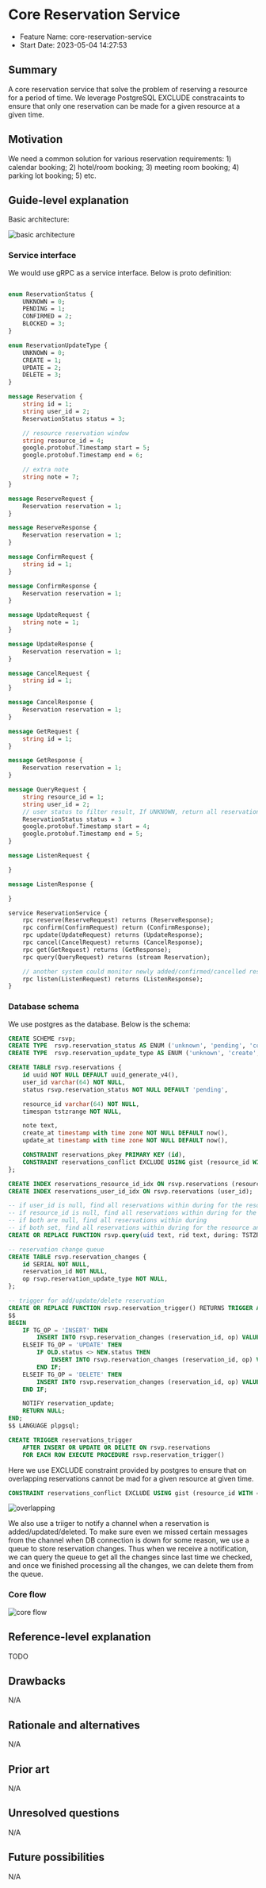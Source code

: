 # Core Reservation Service

- Feature Name: core-reservation-service
- Start Date: 2023-05-04 14:27:53

## Summary

[summary]: #summary

A core reservation service that solve the problem of reserving a resource for a period of time. We leverage PostgreSQL EXCLUDE constracaints to ensure that only one reservation can be made for a given resource at a given time.

## Motivation

[motivation]: #motivation

We need a common solution for various reservation requirements: 1) calendar booking; 2) hotel/room booking; 3) meeting room booking; 4) parking lot booking; 5) etc.

## Guide-level explanation

[guide-level-explanation]: #guide-level-explanation

Basic architecture:

![basic architecture](images/arch1.png)

### Service interface

We would use gRPC as a service interface. Below is proto definition:

```proto

enum ReservationStatus {
    UNKNOWN = 0;
    PENDING = 1;
    CONFIRMED = 2;
    BLOCKED = 3;
}

enum ReservationUpdateType {
    UNKNOWN = 0;
    CREATE = 1;
    UPDATE = 2;
    DELETE = 3;
}

message Reservation {
    string id = 1;
    string user_id = 2;
    ReservationStatus status = 3;

    // resource reservation window
    string resource_id = 4;
    google.protobuf.Timestamp start = 5;
    google.protobuf.Timestamp end = 6;

    // extra note
    string note = 7;
}

message ReserveRequest {
    Reservation reservation = 1;
}

message ReserveResponse {
    Reservation reservation = 1;
}

message ConfirmRequest {
    string id = 1;
}

message ConfirmResponse {
    Reservation reservation = 1;
}

message UpdateRequest {
    string note = 1;
}

message UpdateResponse {
    Reservation reservation = 1;
}

message CancelRequest {
    string id = 1;
}

message CancelResponse {
    Reservation reservation = 1;
}

message GetRequest {
    string id = 1;
}

message GetResponse {
    Reservation reservation = 1;
}

message QueryRequest {
    string resource_id = 1;
    string user_id = 2;
    // user status to filter result, If UNKNOWN, return all reservations
    ReservationStatus status = 3
    google.protobuf.Timestamp start = 4;
    google.protobuf.Timestamp end = 5;
}

message ListenRequest {

}

message ListenResponse {

}

service ReservationService {
    rpc reserve(ReserveRequest) returns (ReserveResponse);
    rpc confirm(ConfirmRequest) return (ConfirmResponse);
    rpc update(UpdateRequest) returns (UpdateResponse);
    rpc cancel(CancelRequest) returns (CancelResponse);
    rpc get(GetRequest) returns (GetResponse);
    rpc query(QueryRequest) returns (stream Reservation);

    // another system could monitor newly added/confirmed/cancelled reservations
    rpc listen(ListenRequest) returns (ListenResponse);
}
```

### Database schema

We use postgres as the database. Below is the schema:

```sql
CREATE SCHEME rsvp;
CREATE TYPE  rsvp.reservation_status AS ENUM ('unknown', 'pending', 'confirmed', 'blocked');
CREATE TYPE  rsvp.reservation_update_type AS ENUM ('unknown', 'create', 'update', 'delete');

CREATE TABLE rsvp.reservations {
    id uuid NOT NULL DEFAULT uuid_generate_v4(),
    user_id varchar(64) NOT NULL,
    status rsvp.reservation_status NOT NULL DEFAULT 'pending',

    resource_id varchar(64) NOT NULL,
    timespan tstzrange NOT NULL,

    note text,
    create_at timestamp with time zone NOT NULL DEFAULT now(),
    update_at timestamp with time zone NOT NULL DEFAULT now(),

    CONSTRAINT reservations_pkey PRIMARY KEY (id),
    CONSTRAINT reservations_conflict EXCLUDE USING gist (resource_id WITH =, timespan WITH &&)
};

CREATE INDEX reservations_resource_id_idx ON rsvp.reservations (resource_id);
CREATE INDEX reservations_user_id_idx ON rsvp.reservations (user_id);

-- if user_id is null, find all reservations within during for the resource
-- if resource_id is null, find all reservations within during for the user
-- if both are null, find all reservations within during
-- if both set, find all reservations within during for the resource and user
CREATE OR REPLACE FUNCTION rsvp.query(uid text, rid text, during: TSTZRANGE) RETURNS TABLE rsvp.reservations AS $$ $$ LANGUAGE plpgsql;

-- reservation change queue
CREATE TABLE rsvp.reservation_changes {
    id SERIAL NOT NULL,
    reservation_id NOT NULL,
    op rsvp.reservation_update_type NOT NULL,
};

-- trigger for add/update/delete reservation
CREATE OR REPLACE FUNCTION rsvp.reservation_trigger() RETURNS TRIGGER AS
$$
BEGIN
    IF TG_OP = 'INSERT' THEN
        INSERT INTO rsvp.reservation_changes (reservation_id, op) VALUES (NEW.id, 'create');
    ELSEIF TG_OP = 'UPDATE' THEN
        IF OLD.status <> NEW.status THEN
            INSERT INTO rsvp.reservation_changes (reservation_id, op) VALUES (NEW.id, 'UPDATE');
        END IF;
    ELSEIF TG_OP = 'DELETE' THEN
        INSERT INTO rsvp.reservation_changes (reservation_id, op) VALUES (NEW.id, 'delete');
    END IF;

    NOTIFY reservation_update;
    RETURN NULL;
END;
$$ LANGUAGE plpgsql;

CREATE TRIGGER reservations_trigger
    AFTER INSERT OR UPDATE OR DELETE ON rsvp.reservations
    FOR EACH ROW EXECUTE PROCEDURE rsvp.reservation_trigger()
```

Here we use EXCLUDE constraint provided by postgres to ensure that on overlapping reservations cannot be mad for a given resource at given time.

```sql
CONSTRAINT reservations_conflict EXCLUDE USING gist (resource_id WITH =, timespan WITH &&)
```

![overlapping](images/overlapping.png)

We also use a triiger to notify a channel when a reservation is added/updated/deleted. To make sure even we missed certain messages from the channel when DB connection is down for some reason, we use a queue to store reservation changes. Thus when we receive a notification, we can query the queue to get all the changes since last time we checked, and once we finished processing all the changes, we can delete them from the queue.

### Core flow

![core flow](images/coreflow.png)

## Reference-level explanation

[reference-level-explanation]: #reference-level-explanation

TODO

## Drawbacks

[drawbacks]: #drawbacks

N/A

## Rationale and alternatives

[rationale-and-alternatives]: #rationale-and-alternatives

N/A

## Prior art

[prior-art]: #prior-art

N/A

## Unresolved questions

[unresolved-questions]: #unresolved-questions

N/A

## Future possibilities

[future-possibilities]: #future-possibilities

N/A
